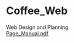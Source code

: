 # Coffee_Web
Web Design and Planning <br>
[Page_Manual.pdf](https://github.com/nanna29/Web_Design/files/10329956/Page_Manual.pdf) <br>
